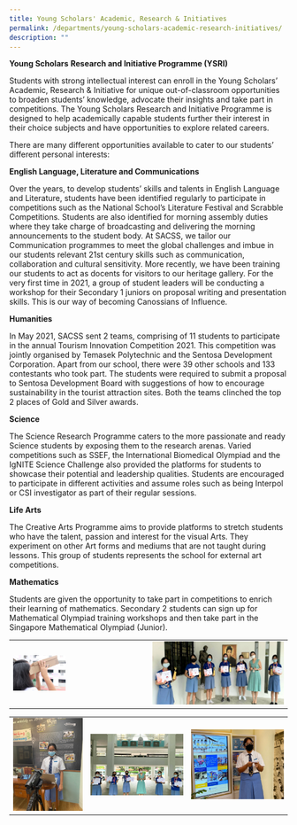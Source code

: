 ```yaml
---
title: Young Scholars' Academic, Research & Initiatives
permalink: /departments/young-scholars-academic-research-initiatives/
description: ""
---
```




**Young Scholars** **Research and Initiative Programme (YSRI)**

Students with strong intellectual interest can enroll in the Young Scholars’ Academic, Research & Initiative for unique out-of-classroom opportunities to broaden students’ knowledge, advocate their insights and take part in competitions. The Young Scholars Research and Initiative Programme is designed to help academically capable students further their interest in their choice subjects and have opportunities to explore related careers. 

There are many different opportunities available to cater to our students’ different personal interests:

**English Language, Literature and Communications**

Over the years, to develop students’ skills and talents in English Language and Literature, students have been identified regularly to participate in competitions such as the National School’s Literature Festival and Scrabble Competitions. Students are also identified for morning assembly duties where they take charge of broadcasting and delivering the morning announcements to the student body. At SACSS, we tailor our Communication programmes to meet the global challenges and imbue in our students relevant 21st century skills such as communication, collaboration and cultural sensitivity. More recently, we have been training our students to act as docents for visitors to our heritage gallery. For the very first time in 2021, a group of student leaders will be conducting a workshop for their Secondary 1 juniors on proposal writing and presentation skills. This is our way of becoming Canossians of Influence.

**Humanities** 

In May 2021, SACSS sent 2 teams, comprising of 11 students to participate in the annual Tourism Innovation Competition 2021. This competition was jointly organised by Temasek Polytechnic and the Sentosa Development Corporation. Apart from our school, there were 39 other schools and 133 contestants who took part. The students were required to submit a proposal to Sentosa Development Board with suggestions of how to encourage sustainability in the tourist attraction sites. Both the teams clinched the top 2 places of Gold and Silver awards.

**Science** 

The Science Research Programme caters to the more passionate and ready Science students by exposing them to the research arenas. Varied competitions such as SSEF, the International Biomedical Olympiad and the IgNITE Science Challenge also provided the platforms for students to showcase their potential and leadership qualities. Students are encouraged to participate in different activities and assume roles such as being Interpol or CSI investigator as part of their regular sessions.

**Life Arts** 

The Creative Arts Programme aims to provide platforms to stretch students who have the talent, passion and interest for the visual Arts. They experiment on other Art forms and mediums that are not taught during lessons. This group of students represents the school for external art competitions.

**Mathematics** 

Students are given the opportunity to take part in competitions to enrich their learning of mathematics. Secondary 2 students can sign up for Mathematical Olympiad training workshops and then take part in the Singapore Mathematical Olympiad (Junior).

|   |   |
|---|---|
| <img src="/images/Departments/YOUNG%20SCHOLARS%20ACAD%20RES%20&%20INIT/IMG_8298-scaled.jpg" style="width:40%"> | ![](/images/Departments/YOUNG%20SCHOLARS%20ACAD%20RES%20&%20INIT/Humanities-2.jpg)  |

|   |   |   |
|---|---|---|
|![](/images/Departments/YOUNG%20SCHOLARS%20ACAD%20RES%20&%20INIT/Docent-1.jpeg)   | ![](/images/Departments/YOUNG%20SCHOLARS%20ACAD%20RES%20&%20INIT/Humanities-1.jpg)  |![](/images/Departments/YOUNG%20SCHOLARS%20ACAD%20RES%20&%20INIT/Docent-3-1536x1152.jpeg)   |